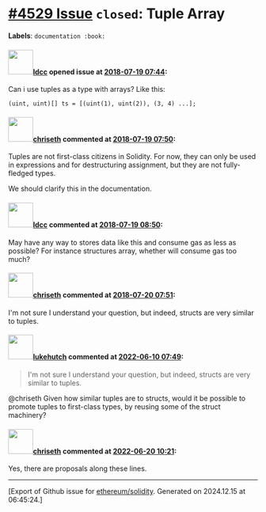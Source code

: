 # [\#4529 Issue](https://github.com/ethereum/solidity/issues/4529) `closed`: Tuple Array
**Labels**: `documentation :book:`


#### <img src="https://avatars.githubusercontent.com/u/18207721?u=2b7bff91d8a2bec7bb0795de2d38120b6832e497&v=4" width="50">[ldcc](https://github.com/ldcc) opened issue at [2018-07-19 07:44](https://github.com/ethereum/solidity/issues/4529):

Can i use tuples as a type with arrays? Like this:
```Solidity
(uint, uint)[] ts = [(uint(1), uint(2)), (3, 4) ...];
```

#### <img src="https://avatars.githubusercontent.com/u/9073706?v=4" width="50">[chriseth](https://github.com/chriseth) commented at [2018-07-19 07:50](https://github.com/ethereum/solidity/issues/4529#issuecomment-406187399):

Tuples are not first-class citizens in Solidity. For now, they can only be used in expressions and for destructuring assignment, but they are not fully-fledged types.

We should clarify this in the documentation.

#### <img src="https://avatars.githubusercontent.com/u/18207721?u=2b7bff91d8a2bec7bb0795de2d38120b6832e497&v=4" width="50">[ldcc](https://github.com/ldcc) commented at [2018-07-19 08:50](https://github.com/ethereum/solidity/issues/4529#issuecomment-406203929):

May have any way to stores data like this and consume gas as less as possible? For instance structures array, whether will consume gas too much?

#### <img src="https://avatars.githubusercontent.com/u/9073706?v=4" width="50">[chriseth](https://github.com/chriseth) commented at [2018-07-20 07:51](https://github.com/ethereum/solidity/issues/4529#issuecomment-406518564):

I'm not sure I understand your question, but indeed, structs are very similar to tuples.

#### <img src="https://avatars.githubusercontent.com/u/811305?u=b2a7f87d77c4fd8a388b45691c92912df24ea6e1&v=4" width="50">[lukehutch](https://github.com/lukehutch) commented at [2022-06-10 07:49](https://github.com/ethereum/solidity/issues/4529#issuecomment-1152076500):

> I'm not sure I understand your question, but indeed, structs are very similar to tuples.

@chriseth Given how similar tuples are to structs, would it be possible to promote tuples to first-class types, by reusing some of the struct machinery?

#### <img src="https://avatars.githubusercontent.com/u/9073706?v=4" width="50">[chriseth](https://github.com/chriseth) commented at [2022-06-20 10:21](https://github.com/ethereum/solidity/issues/4529#issuecomment-1160259252):

Yes, there are proposals along these lines.


-------------------------------------------------------------------------------



[Export of Github issue for [ethereum/solidity](https://github.com/ethereum/solidity). Generated on 2024.12.15 at 06:45:24.]
